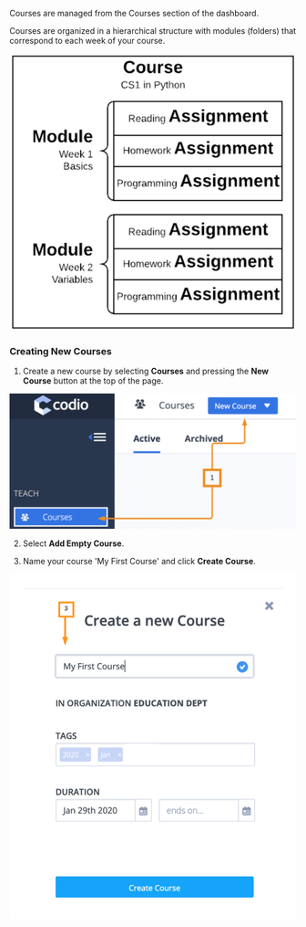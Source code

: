 Courses are managed from the Courses section of the dashboard.

Courses are organized in a hierarchical structure with modules (folders) that correspond to each week of your course. 

![Course structure](.guides/img/course-structure.png)

### Creating New Courses
1. Create a new course by selecting **Courses** and pressing the **New Course** button at the top of the page.

![Create a new course](.guides/img/startnewcourse.png)

2. Select **Add Empty Course**.


3. Name your course 'My First Course' and click **Create Course**.

![Name the course](.guides/img/myFirstCourse.png)

